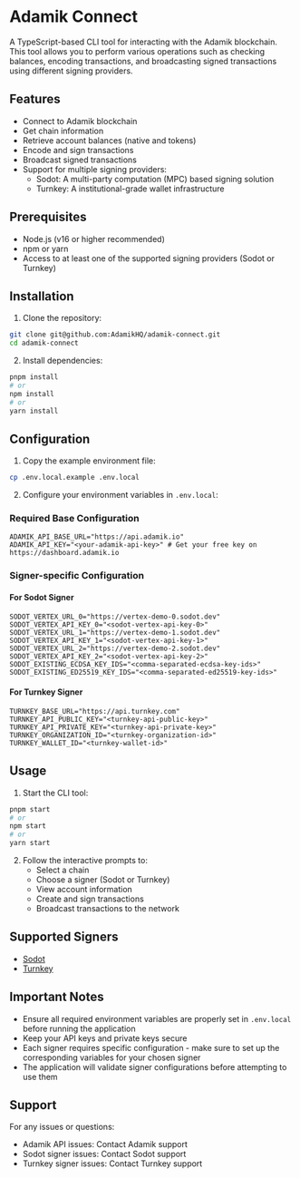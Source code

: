 # Adamik Connect

A TypeScript-based CLI tool for interacting with the Adamik blockchain. This tool allows you to perform various operations such as checking balances, encoding transactions, and broadcasting signed transactions using different signing providers.

## Features

- Connect to Adamik blockchain
- Get chain information
- Retrieve account balances (native and tokens)
- Encode and sign transactions
- Broadcast signed transactions
- Support for multiple signing providers:
  - Sodot: A multi-party computation (MPC) based signing solution
  - Turnkey: A institutional-grade wallet infrastructure

## Prerequisites

- Node.js (v16 or higher recommended)
- npm or yarn
- Access to at least one of the supported signing providers (Sodot or Turnkey)

## Installation

1. Clone the repository:

```bash
git clone git@github.com:AdamikHQ/adamik-connect.git
cd adamik-connect
```

2. Install dependencies:

```bash
pnpm install
# or
npm install
# or
yarn install
```

## Configuration

1. Copy the example environment file:

```bash
cp .env.local.example .env.local
```

2. Configure your environment variables in `.env.local`:

### Required Base Configuration

```
ADAMIK_API_BASE_URL="https://api.adamik.io"
ADAMIK_API_KEY="<your-adamik-api-key>" # Get your free key on https://dashboard.adamik.io
```

### Signer-specific Configuration

#### For Sodot Signer

```
SODOT_VERTEX_URL_0="https://vertex-demo-0.sodot.dev"
SODOT_VERTEX_API_KEY_0="<sodot-vertex-api-key-0>"
SODOT_VERTEX_URL_1="https://vertex-demo-1.sodot.dev"
SODOT_VERTEX_API_KEY_1="<sodot-vertex-api-key-1>"
SODOT_VERTEX_URL_2="https://vertex-demo-2.sodot.dev"
SODOT_VERTEX_API_KEY_2="<sodot-vertex-api-key-2>"
SODOT_EXISTING_ECDSA_KEY_IDS="<comma-separated-ecdsa-key-ids>"
SODOT_EXISTING_ED25519_KEY_IDS="<comma-separated-ed25519-key-ids>"
```

#### For Turnkey Signer

```
TURNKEY_BASE_URL="https://api.turnkey.com"
TURNKEY_API_PUBLIC_KEY="<turnkey-api-public-key>"
TURNKEY_API_PRIVATE_KEY="<turnkey-api-private-key>"
TURNKEY_ORGANIZATION_ID="<turnkey-organization-id>"
TURNKEY_WALLET_ID="<turnkey-wallet-id>"
```

## Usage

1. Start the CLI tool:

```bash
pnpm start
# or
npm start
# or
yarn start
```

2. Follow the interactive prompts to:
   - Select a chain
   - Choose a signer (Sodot or Turnkey)
   - View account information
   - Create and sign transactions
   - Broadcast transactions to the network

## Supported Signers

- [Sodot](https://www.sodot.dev/)
- [Turnkey](https://www.turnkey.com/)

## Important Notes

- Ensure all required environment variables are properly set in `.env.local` before running the application
- Keep your API keys and private keys secure
- Each signer requires specific configuration - make sure to set up the corresponding variables for your chosen signer
- The application will validate signer configurations before attempting to use them

## Support

For any issues or questions:

- Adamik API issues: Contact Adamik support
- Sodot signer issues: Contact Sodot support
- Turnkey signer issues: Contact Turnkey support
